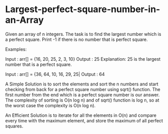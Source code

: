 # Largest-perfect-square-number-in-an-Array


Given an array of n integers. The task is to find the largest number which is a perfect square. Print -1 if there is no number that is perfect square.

Examples:

Input : arr[] = {16, 20, 25, 2, 3, 10} 
Output : 25
Explanation: 25 is the largest number 
that is a perfect square. 

Input : arr[] = {36, 64, 10, 16, 29, 25| 
Output : 64


A Simple Solution is to sort the elements and sort the n numbers and start checking from back for a perfect square number using sqrt() function. The first number from the end which is a perfect square number is our answer. The complexity of sorting is O(n log n) and of sqrt() function is log n, so at the worst case the complexity is O(n log n).

An Efficient Solution is to iterate for all the elements in O(n) and compare every time with the maximum element, and store the maximum of all perfect squares.

